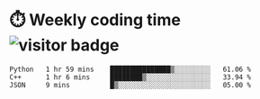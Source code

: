
# :stopwatch: Weekly coding time  ![visitor badge](https://visitor-badge.glitch.me/badge?page_id=cozgerest) 
<!--START_SECTION:waka-->
```text
Python   1 hr 59 mins    ███████████████▒░░░░░░░░░   61.06 % 
C++      1 hr 6 mins     ████████▒░░░░░░░░░░░░░░░░   33.94 % 
JSON     9 mins          █▒░░░░░░░░░░░░░░░░░░░░░░░   05.00 % 
```
<!--END_SECTION:waka-->


<!-- <p> <img src="https://github-readme-stats.vercel.app/api?username=cozgerest&show_icons=true&hide_border=false" />  </p> -->

